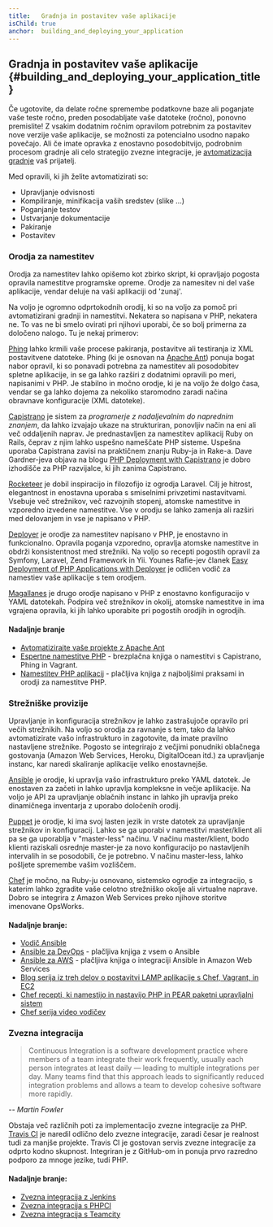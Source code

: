 ```yaml
---
title:   Gradnja in postavitev vaše aplikacije
isChild: true
anchor:  building_and_deploying_your_application
---
```


## Gradnja in postavitev vaše aplikacije {#building_and_deploying_your_application_title}

Če ugotovite, da delate ročne spremembe podatkovne baze ali poganjate vaše teste ročno, preden posodabljate vaše datoteke
(ročno), ponovno premislite! Z vsakim dodatnim ročnim opravilom potrebnim za postavitev nove verzije vaše aplikacije,
se možnosti za potencialno usodno napako povečajo. Ali če imate opravka z enostavno posodobitvijo, podrobnim procesom gradnje
ali celo strategijo zvezne integracije, je [avtomatizacija gradnje][buildautomation] vaš prijatelj.

Med opravili, ki jih želite avtomatizirati so:

* Upravljanje odvisnosti
* Kompiliranje, minifikacija vaših sredstev (slike ...)
* Poganjanje testov
* Ustvarjanje dokumentacije
* Pakiranje
* Postavitev


### Orodja za namestitev

Orodja za namestitev lahko opišemo kot zbirko skript, ki opravljajo pogosta opravila namestitve programske opreme. Orodje za namesitev ni del vaše aplikacije, vendar deluje na vaši aplikaciji od 'zunaj'.

Na voljo je ogromno odprtokodnih orodij, ki so na voljo za pomoč pri avtomatizirani gradnji in namestitvi. Nekatera so napisana v PHP,
nekatera ne. To vas ne bi smelo ovirati pri njihovi uporabi, če so bolj primerna za določeno nalogo. Tu je nekaj primerov:

[Phing] lahko krmili vaše procese pakiranja, postavitve ali testiranja iz XML postavitvene datoteke. Phing (ki je osnovan na [Apache Ant]) ponuja bogat nabor opravil, ki so ponavadi potrebna za namestitev ali posodobitev spletne aplikacije, in se ga lahko razširi z dodatnimi opravili po meri, napisanimi v PHP. Je stabilno in močno orodje, ki je na voljo že dolgo časa, vendar se ga lahko dojema za nekoliko staromodno zaradi načina obravnave konfiguracije (XML datoteke).

[Capistrano] je sistem za *programerje z nadaljevalnim do naprednim znanjem*, da lahko izvajajo ukaze na strukturiran, ponovljiv način na eni ali več oddaljenih naprav. Je prednastavljen za namestitev aplikacij Ruby on Rails, čeprav z njim lahko uspešno nameščate PHP sisteme. Uspešna uporaba Capistrana zavisi na praktičnem znanju Ruby-ja in Rake-a. Dave Gardner-jeva objava na blogu [PHP Deployment with Capistrano][phpdeploy_capistrano] je dobro izhodišče za PHP razvijalce, ki jih zanima Capistrano.

[Rocketeer] je dobil inspiracijo in filozofijo iz ogrodja Laravel. Cilj je hitrost, elegantnost in enostavna uporaba s smiselnimi privzetimi nastavitvami. Vsebuje več strežnikov, več razvojnih stopenj, atomske namestitve in vzporedno izvedene namestitve. Vse v orodju se lahko zamenja ali razširi med delovanjem in vse je napisano v PHP.

[Deployer] je orodje za namestitev napisano v PHP, je enostavno in funkcionalno. Opravila poganja vzporedno, opravlja atomske namestitve in obdrži konsistentnost med strežniki. Na voljo so recepti pogostih opravil za Symfony, Laravel, Zend Framework in Yii. Younes Rafie-jev članek [Easy Deployment of PHP Applications with Deployer][phpdeploy_deployer] je odličen vodič za namestiev vaše aplikacije s tem orodjem.

[Magallanes] je drugo orodje napisano v PHP z enostavno konfiguracijo v YAML datotekah. Podpira več strežnikov in okolij, atomske namestitve in ima vgrajena opravila, ki jih lahko uporabite pri pogostih orodjih in ogrodjih.

#### Nadaljnje branje

* [Avtomatizirajte vaše projekte z Apache Ant][apache_ant_tutorial]
* [Espertne namestitve PHP][expert_php_deployments] - brezplačna knjiga o namestitvi s Capistrano, Phing in Vagrant.
* [Namestitev PHP aplikacij][deploying_php_applications] - plačljiva knjiga z najboljšimi praksami in orodji za namestitve PHP.

### Strežniške provizije

Upravljanje in konfiguracija strežnikov je lahko zastrašujoče opravilo pri večih strežnikih. Na voljo so orodja za ravnanje s tem, tako da lahko avtomatizirate vašo infrastrukturo in zagotovite, da imate pravilno nastavljene strežnike. Pogosto se integrirajo z večjimi ponudniki oblačnega gostovanja (Amazon Web Services, Heroku, DigitalOcean itd.) za upravljanje instanc, kar naredi skaliranje aplikacije veliko enostavnejše.

[Ansible] je orodje, ki upravlja vašo infrastrukturo preko YAML datotek. Je enostaven za začeti in lahko upravlja kompleksne in večje apllikacije. Na voljo je API za upravljanje oblačnih instanc in lahko jih upravlja preko dinamičnega inventarja z uporabo določenih orodij.

[Puppet] je orodje, ki ima svoj lasten jezik in vrste datotek za upravljanje strežnikov in konfiguracij. Lahko se ga uporabi v namestitvi master/klient ali pa se ga uporablja v "master-less" načinu. V načinu master/klient, bodo klienti raziskali osrednje master-je za novo konfiguracijo po nastavljenih intervalih in se posodobili, če je potrebno. V načinu master-less, lahko pošljete spremembe vašim vozliščem.

[Chef] je močno, na Ruby-ju osnovano, sistemsko ogrodje za integracijo, s katerim lahko zgradite vaše celotno strežniško okolje ali virtualne naprave. Dobro se integrira z Amazon Web Services preko njihove storitve imenovane OpsWorks.

#### Nadaljnje branje:

* [Vodič Ansible][an_ansible_tutorial]
* [Ansible za DevOps][ansible_for_devops] - plačljiva knjiga z vsem o Ansible
* [Ansible za AWS][ansible_for_aws] - plačljiva knjiga o integraciji Ansible in Amazon Web Services
* [Blog serija iz treh delov o postavitvi LAMP aplikacije s Chef, Vagrant, in EC2][chef_vagrant_and_ec2]
* [Chef recepti, ki namestijo in nastavijo PHP in PEAR paketni upravljalni sistem][Chef_cookbook]
* [Chef serija video vodičev][Chef_tutorial]

### Zvezna integracija

> Continuous Integration is a software development practice where members of a team integrate their work frequently,
> usually each person integrates at least daily — leading to multiple integrations per day. Many teams find that this
> approach leads to significantly reduced integration problems and allows a team to develop cohesive software more
> rapidly.

*-- Martin Fowler*

Obstaja več različnih poti za implementacijo zvezne integracije za PHP. [Travis CI] je
naredil odlično delo zvezne integracije, zaradi česar je realnost tudi za manjše projekte. Travis CI je gostovan servis zvezne
integracije za odprto kodno skupnost. Integriran je z GitHub-om in ponuja prvo razredno podporo za mnoge jezike, tudi PHP.

#### Nadaljnje branje:

* [Zvezna integracija z Jenkins][Jenkins]
* [Zvezna integracija s PHPCI][PHPCI]
* [Zvezna integracija s Teamcity][Teamcity]


[buildautomation]: http://en.wikipedia.org/wiki/Build_automation
[Phing]: http://www.phing.info/
[Apache Ant]: http://ant.apache.org/
[Capistrano]: https://github.com/capistrano/capistrano/wiki
[phpdeploy_capistrano]: http://www.davegardner.me.uk/blog/2012/02/13/php-deployment-with-capistrano/
[phpdeploy_deployer]: http://www.sitepoint.com/deploying-php-applications-with-deployer/
[Chef]: https://www.chef.io/
[chef_vagrant_and_ec2]: http://www.jasongrimes.org/2012/06/managing-lamp-environments-with-chef-vagrant-and-ec2-1-of-3/
[Chef_cookbook]: https://github.com/chef-cookbooks/php
[Chef_tutorial]: https://www.youtube.com/playlist?list=PL11cZfNdwNyPnZA9D1MbVqldGuOWqbumZ
[apache_ant_tutorial]: http://net.tutsplus.com/tutorials/other/automate-your-projects-with-apache-ant/
[Travis CI]: https://travis-ci.org/
[Jenkins]: http://jenkins-ci.org/
[PHPCI]: http://www.phptesting.org/
[Teamcity]: http://www.jetbrains.com/teamcity/
[Deployer]: https://github.com/deployphp/deployer
[Rocketeer]: http://rocketeer.autopergamene.eu/
[Magallanes]: http://magephp.com/
[expert_php_deployments]: http://viccherubini.com/assets/Expert-PHP-Deployments.pdf
[deploying_php_applications]: http://www.deployingphpapplications.com
[Ansible]: https://www.ansible.com/
[Puppet]: https://puppet.com/
[ansible_for_devops]: https://leanpub.com/ansible-for-devops
[ansible_for_aws]: https://leanpub.com/ansible-for-aws
[an_ansible_tutorial]: https://serversforhackers.com/an-ansible-tutorial
